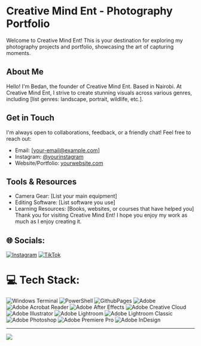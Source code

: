 # Creative Mind Ent - Photography Portfolio

Welcome to Creative Mind Ent! This is your destination for exploring my photography projects and portfolio, showcasing the art of capturing moments.

## About Me

Hello! I'm Bedan, the founder of Creative Mind Ent. Based in Nairobi. At Creative Mind Ent, I strive to create stunning visuals across various genres, including [list genres: landscape, portrait, wildlife, etc.].

## Get in Touch

I'm always open to collaborations, feedback, or a friendly chat! Feel free to reach out:

- Email: [your-email@example.com]
- Instagram: [@yourinstagram](https://www.instagram.com/yourinstagram)
- Website/Portfolio: [yourwebsite.com](http://yourwebsite.com)

<!-- ## License

This work is licensed under the [Your License Type, e.g., Creative Commons Attribution-NonCommercial 4.0 International License](link-to-license).<br> -->

## Tools & Resources

- Camera Gear: [List your main equipment]
- Editing Software: [List software you use]
- Learning Resources: [Books, websites, or courses that have helped you]
  <br>Thank you for visiting Creative Mind Ent! I hope you enjoy my work as much as I enjoy creating it.

## 🌐 Socials:

[![Instagram](https://img.shields.io/badge/Instagram-%23E4405F.svg?logo=Instagram&logoColor=white)](https://instagram.com/mindcreative720) [![TikTok](https://img.shields.io/badge/TikTok-%23000000.svg?logo=TikTok&logoColor=white)](https://tiktok.com/@creative_mind254)

# 💻 Tech Stack:

![Windows Terminal](https://img.shields.io/badge/Windows%20Terminal-%234D4D4D.svg?style=for-the-badge&logo=windows-terminal&logoColor=white) ![PowerShell](https://img.shields.io/badge/PowerShell-%235391FE.svg?style=for-the-badge&logo=powershell&logoColor=white) ![GithubPages](https://img.shields.io/badge/github%20pages-121013?style=for-the-badge&logo=github&logoColor=white) ![Adobe](https://img.shields.io/badge/adobe-%23FF0000.svg?style=for-the-badge&logo=adobe&logoColor=white) ![Adobe Acrobat Reader](https://img.shields.io/badge/Adobe%20Acrobat%20Reader-EC1C24.svg?style=for-the-badge&logo=Adobe%20Acrobat%20Reader&logoColor=white) ![Adobe After Effects](https://img.shields.io/badge/Adobe%20After%20Effects-9999FF.svg?style=for-the-badge&logo=Adobe%20After%20Effects&logoColor=white) ![Adobe Creative Cloud](https://img.shields.io/badge/Adobe%20Creative%20Cloud-DA1F26.svg?style=for-the-badge&logo=Adobe%20Creative%20Cloud&logoColor=white) ![Adobe Illustrator](https://img.shields.io/badge/adobe%20illustrator-%23FF9A00.svg?style=for-the-badge&logo=adobe%20illustrator&logoColor=white) ![Adobe Lightroom](https://img.shields.io/badge/Adobe%20Lightroom-31A8FF.svg?style=for-the-badge&logo=Adobe%20Lightroom&logoColor=white) ![Adobe Lightroom Classic](https://img.shields.io/badge/Adobe%20Lightroom%20Classic-31A8FF.svg?style=for-the-badge&logo=Adobe%20Lightroom%20Classic&logoColor=white) ![Adobe Photoshop](https://img.shields.io/badge/adobe%20photoshop-%2331A8FF.svg?style=for-the-badge&logo=adobe%20photoshop&logoColor=white) ![Adobe Premiere Pro](https://img.shields.io/badge/Adobe%20Premiere%20Pro-9999FF.svg?style=for-the-badge&logo=Adobe%20Premiere%20Pro&logoColor=white) ![Adobe InDesign](https://img.shields.io/badge/Adobe%20InDesign-49021F?style=for-the-badge&logo=adobeindesign&logoColor=FF3366)

---

[![](https://visitcount.itsvg.in/api?id=CreativeMindEnt&icon=10&color=0)](https://visitcount.itsvg.in)

<!-- Proudly created with GPRM ( https://gprm.itsvg.in ) -->
